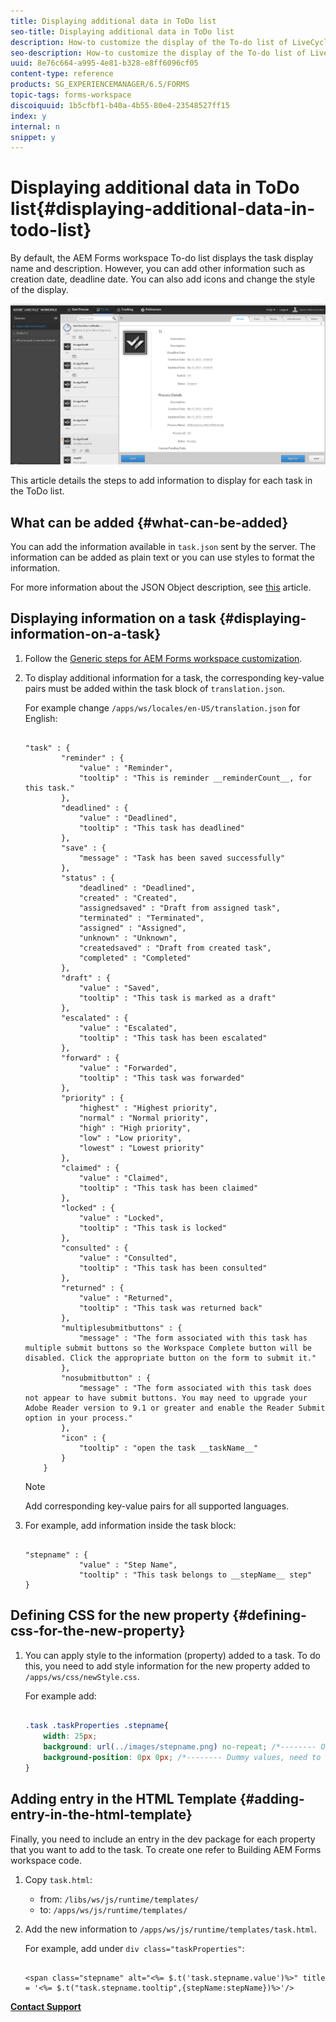 ```yaml
---
title: Displaying additional data in ToDo list
seo-title: Displaying additional data in ToDo list
description: How-to customize the display of the To-do list of LiveCycle AEM Forms workspace to show more information besides the default.
seo-description: How-to customize the display of the To-do list of LiveCycle AEM Forms workspace to show more information besides the default.
uuid: 8e76c664-a995-4e81-b328-e8ff6096cf05
content-type: reference
products: SG_EXPERIENCEMANAGER/6.5/FORMS
topic-tags: forms-workspace
discoiquuid: 1b5cfbf1-b40a-4b55-80e4-23548527ff15
index: y
internal: n
snippet: y
---
```


# Displaying additional data in ToDo list{#displaying-additional-data-in-todo-list}

By default, the AEM Forms workspace To-do list displays the task display name and description. However, you can add other information such as creation date, deadline date. You can also add icons and change the style of the display.

![A look at the HTML Workspace To-do tab showing default configuration](assets/html-todo-list.png)

This article details the steps to add information to display for each task in the ToDo list.

## What can be added {#what-can-be-added}

You can add the information available in `task.json` sent by the server. The information can be added as plain text or you can use styles to format the information.

For more information about the JSON Object description, see [this](/6-5/forms/using/html-workspace-json-object-description.md) article.

## Displaying information on a task {#displaying-information-on-a-task}

1. Follow the [Generic steps for AEM Forms workspace customization](../../../6-5/forms/using/generic-steps-html-workspace-customization.md).
1. To display additional information for a task, the corresponding key-value pairs must be added within the task block of `translation.json`.

   For example change `/apps/ws/locales/en-US/translation.json` for English:

   ```
   
   "task" : {
           "reminder" : {
               "value" : "Reminder",
               "tooltip" : "This is reminder __reminderCount__, for this task."
           },
           "deadlined" : {
               "value" : "Deadlined",
               "tooltip" : "This task has deadlined"
           },
           "save" : {
               "message" : "Task has been saved successfully"
           },
           "status" : {
               "deadlined" : "Deadlined",
               "created" : "Created",
               "assignedsaved" : "Draft from assigned task",
               "terminated" : "Terminated",
               "assigned" : "Assigned",
               "unknown" : "Unknown",
               "createdsaved" : "Draft from created task",
               "completed" : "Completed"
           },
           "draft" : {
               "value" : "Saved",
               "tooltip" : "This task is marked as a draft"
           },
           "escalated" : {
               "value" : "Escalated",
               "tooltip" : "This task has been escalated"
           },
           "forward" : {
               "value" : "Forwarded",
               "tooltip" : "This task was forwarded"
           },
           "priority" : {
               "highest" : "Highest priority",
               "normal" : "Normal priority",
               "high" : "High priority",
               "low" : "Low priority",
               "lowest" : "Lowest priority"
           },
           "claimed" : {
               "value" : "Claimed",
               "tooltip" : "This task has been claimed"
           },
           "locked" : {
               "value" : "Locked",
               "tooltip" : "This task is locked"
           },
           "consulted" : {
               "value" : "Consulted",
               "tooltip" : "This task has been consulted"
           },
           "returned" : {
               "value" : "Returned",
               "tooltip" : "This task was returned back"
           },
           "multiplesubmitbuttons" : {
               "message" : "The form associated with this task has multiple submit buttons so the Workspace Complete button will be disabled. Click the appropriate button on the form to submit it."
           },
           "nosubmitbutton" : {
               "message" : "The form associated with this task does not appear to have submit buttons. You may need to upgrade your Adobe Reader version to 9.1 or greater and enable the Reader Submit option in your process."
           },
           "icon" : {
               "tooltip" : "open the task __taskName__"
           }
       }
   ```

   >[!NOTE]
   >
   >Add corresponding key-value pairs for all supported languages.

1. For example, add information inside the task block:

   ```
   
   "stepname" : {
               "value" : "Step Name",
               "tooltip" : "This task belongs to __stepName__ step"
   }
   ```

## Defining CSS for the new property {#defining-css-for-the-new-property}

1. You can apply style to the information (property) added to a task. To do this, you need to add style information for the new property added to `/apps/ws/css/newStyle.css`.

   For example add:

   ```css
   
   .task .taskProperties .stepname{
       width: 25px;
       background: url(../images/stepname.png) no-repeat; /*-------- Or just reuse background image / image-sprite defined .task .taskProperties span of style.css---------------------*/
       background-position: 0px 0px; /*-------- Dummy values, need to be configured as per user background image / image-sprite ---------------------*/
   }
   ```

## Adding entry in the HTML Template {#adding-entry-in-the-html-template}

Finally, you need to include an entry in the dev package for each property that you want to add to the task. To create one refer to Building AEM Forms workspace code.

1. Copy `task.html`:

    * from: `/libs/ws/js/runtime/templates/`
    * to: `/apps/ws/js/runtime/templates/`

1. Add the new information to `/apps/ws/js/runtime/templates/task.html`.

   For example, add under `div class="taskProperties"`:

   ```
   
   <span class="stepname" alt="<%= $.t('task.stepname.value')%>" title = '<%= $.t("task.stepname.tooltip",{stepName:stepName})%>'/>
   
   ```

[**Contact Support**](https://www.adobe.com/account/sign-in.supportportal.html)

<!--
<related-links>
<a href="../../../6-5/forms/using/introduction-customizing-html-workspace.md">Introduction to Customizing AEM Forms workspace</a>
<a href="../../../6-5/forms/using/generic-steps-html-workspace-customization.md">Generic steps for AEM Forms workspace customization</a>
<a href="../../../6-5/forms/using/tasks-organizational-hierarchy-using-manager.md">Managing tasks in an organizational hierarchy using Manager View</a>
<a href="../../../6-5/forms/using/integrating-correspondence-management-html-workspace.md">Integrating Correspondence Management in AEM Forms workspace</a>
<a href="/6-5/forms/using/single-sign-timeout-handlers.md">Single Sign On and timeout handlers</a>
<a href="/6-5/forms/using/displaying-user-avatar.md">Displaying the user avatar</a>
<a href="/6-5/forms/using/displaying-information-task-summary-pane.md">Displaying information in the Task Summary pane</a>
<a href="/6-5/forms/using/changing-organization-logo-branding.md">Changing the organization logo</a>
<a href="/6-5/forms/using/changing-color-scheme-interface.md">Changing the color scheme of the interface</a>
<a href="../../../6-5/forms/using/changing-font-interface.md">Changing the font on the interface</a>
<a href="../../../6-5/forms/using/changing-locale-user-interface.md">Changing the locale of the user interface</a>
<a href="/6-5/forms/using/customizing-error-dialogs.md">Customizing error dialogs</a>
<a href="/6-5/forms/using/customizing-tabs-task.md">Customizing tabs for a task</a>
<a href="/6-5/forms/using/customizing-task-actions.md">Customizing Task Actions</a>
<a href="/6-5/forms/using/customizing-listing-process-instances.md">Customizing the listing of process instances</a>
<a href="/6-5/forms/using/customizing-task-details-page.md">Customizing the task Details page</a>
<a href="../../../6-5/forms/using/display-additional-data-in-todo-list.md">Displaying additional data in ToDo list</a>
<a href="/6-5/forms/using/getting-task-variables-summary-url.md">Getting Task Variables in Summary URL</a>
<a href="/6-5/forms/using/images-route-actions.md">Images for Route Actions</a>
<a href="../../../6-5/forms/using/creating-new-login-screen.md">Creating a new login screen</a>
<a href="/6-5/forms/using/minification-javascript-files.md">Minification of the JavaScript files</a>
<a href="/6-5/forms/using/sorting-tracking-tables-add-columns.md">Sorting of Tracking tables and adding more columns</a>
<a href="/6-5/forms/using/updating-link-help-documentation.md">Updating the link to the documentation</a>
<a href="/6-5/forms/using/two-html-workspace-instances-one.md">Hosting two AEM Forms workspace instances on one server</a>
</related-links>
-->

